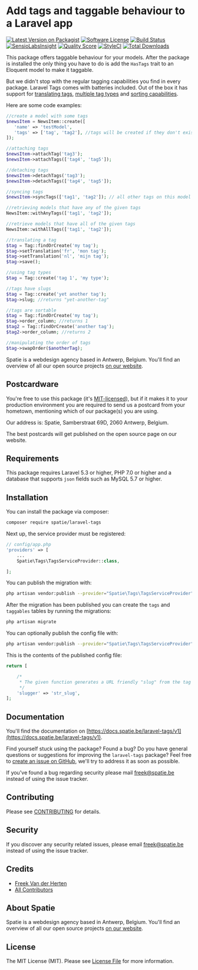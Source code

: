 # Add tags and taggable behaviour to a Laravel app

[![Latest Version on Packagist](https://img.shields.io/packagist/v/spatie/laravel-tags.svg?style=flat-square)](https://packagist.org/packages/spatie/laravel-tags)
[![Software License](https://img.shields.io/badge/license-MIT-brightgreen.svg?style=flat-square)](LICENSE.md)
[![Build Status](https://img.shields.io/travis/spatie/laravel-tags/master.svg?style=flat-square)](https://travis-ci.org/spatie/laravel-tags)
[![SensioLabsInsight](https://img.shields.io/sensiolabs/i/b9e28680-fffe-4e6f-90fa-8c83417f6a86.svg?style=flat-square)](https://insight.sensiolabs.com/projects/b9e28680-fffe-4e6f-90fa-8c83417f6a86)
[![Quality Score](https://img.shields.io/scrutinizer/g/spatie/laravel-tags.svg?style=flat-square)](https://scrutinizer-ci.com/g/spatie/laravel-tags)
[![StyleCI](https://styleci.io/repos/71335427/shield?branch=master)](https://styleci.io/repos/71335427)
[![Total Downloads](https://img.shields.io/packagist/dt/spatie/laravel-tags.svg?style=flat-square)](https://packagist.org/packages/spatie/laravel-tags)

This package offers taggable behaviour for your models. After the package is installed the only thing you have to do is add the `HasTags` trait to an Eloquent model to make it taggable. 

But we didn't stop with the regular tagging capabilities you find in every package. Laravel Tags comes with batteries included. Out of the box it has support for [translating tags](/laravel-tags/v1/advanced-usage/adding-translations), [multiple tag types](/laravel-tags/v1/advanced-usage/using-types) and [sorting capabilities](/laravel-tags/v1/advanced-usage/sorting-tags).

Here are some code examples:

```php
//create a model with some tags
$newsItem = NewsItem::create([
   'name' => 'testModel',
   'tags' => ['tag', 'tag2'], //tags will be created if they don't exist
]);

//attaching tags
$newsItem->attachTag('tag3');
$newsItem->attachTags(['tag4', 'tag5']);

//detaching tags
$newsItem->detachTags('tag3');
$newsItem->detachTags(['tag4', 'tag5']);

//syncing tags
$newsItem->syncTags(['tag1', 'tag2']); // all other tags on this model will be detached

//retrieving models that have any of the given tags
NewsItem::withAnyTags(['tag1', 'tag2']);

//retrieve models that have all of the given tags
NewsItem::withAllTags(['tag1', 'tag2']);

//translating a tag
$tag = Tag::findOrCreate('my tag');
$tag->setTranslation('fr', 'mon tag');
$tag->setTranslation('nl', 'mijn tag');
$tag->save();

//using tag types
$tag = Tag::create('tag 1', 'my type');

//tags have slugs
$tag = Tag::create('yet another tag');
$tag->slug; //returns "yet-another-tag"

//tags are sortable
$tag = Tag::findOrCreate('my tag');
$tag->order_column; //returns 1
$tag2 = Tag::findOrCreate('another tag');
$tag2->order_column; //returns 2

//manipulating the order of tags
$tag->swapOrder($anotherTag);
```

Spatie is a webdesign agency based in Antwerp, Belgium. You'll find an overview of all our open source projects [on our website](https://spatie.be/opensource).

## Postcardware

You're free to use this package (it's [MIT-licensed](LICENSE.md)), but if it makes it to your production environment you are required to send us a postcard from your hometown, mentioning which of our package(s) you are using.

Our address is: Spatie, Samberstraat 69D, 2060 Antwerp, Belgium.

The best postcards will get published on the open source page on our website.

## Requirements

This package requires Laravel 5.3 or higher, PHP 7.0 or higher and a database that supports `json` fields such as MySQL 5.7 or higher.

## Installation

You can install the package via composer:

``` bash
composer require spatie/laravel-tags
```

Next up, the service provider must be registered:

```php
// config/app.php
'providers' => [
    ...
    Spatie\Tags\TagsServiceProvider::class,

];
```

You can publish the migration with:
```bash
php artisan vendor:publish --provider="Spatie\Tags\TagsServiceProvider" --tag="migrations"
```

After the migration has been published you can create the `tags` and `taggables` tables by running the migrations:

```bash
php artisan migrate
```

You can optionally publish the config file with:
```bash
php artisan vendor:publish --provider="Spatie\Tags\TagsServiceProvider" --tag="config"
```

This is the contents of the published config file:

```php
return [

    /*
     * The given function generates a URL friendly "slug" from the tag name property before saving it.
     */
    'slugger' => 'str_slug',
];
```


## Documentation
You'll find the documentation on [https://docs.spatie.be/laravel-tags/v1](https://docs.spatie.be/laravel-tags/v1).

Find yourself stuck using the package? Found a bug? Do you have general questions or suggestions for improving the `laravel-tags` package? Feel free to [create an issue on GitHub](https://github.com/spatie/laravel-tags/issues), we'll try to address it as soon as possible.

If you've found a bug regarding security please mail [freek@spatie.be](mailto:freek@spatie.be) instead of using the issue tracker.

## Contributing

Please see [CONTRIBUTING](CONTRIBUTING.md) for details.

## Security

If you discover any security related issues, please email freek@spatie.be instead of using the issue tracker.

## Credits

- [Freek Van der Herten](https://github.com/freekmurze)
- [All Contributors](../../contributors)

## About Spatie
Spatie is a webdesign agency based in Antwerp, Belgium. You'll find an overview of all our open source projects [on our website](https://spatie.be/opensource).

## License

The MIT License (MIT). Please see [License File](LICENSE.md) for more information.
